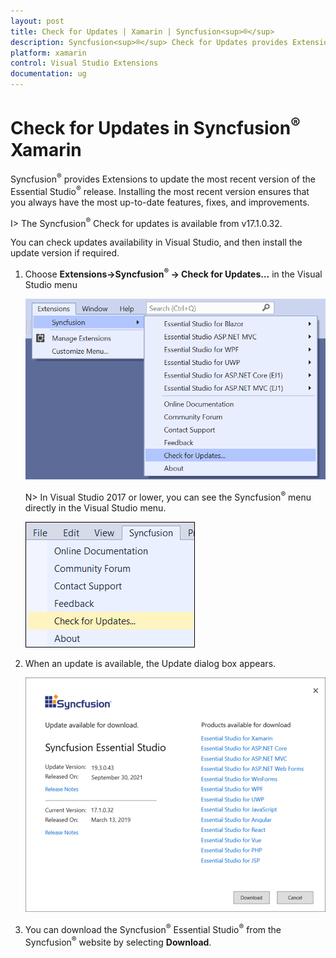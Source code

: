 ```yaml
---
layout: post
title: Check for Updates | Xamarin | Syncfusion<sup>®</sup>
description: Syncfusion<sup>®</sup> Check for Updates provides Extensions to update most recent version of the Essential Studio<sup>®</sup> release.
platform: xamarin
control: Visual Studio Extensions
documentation: ug
---
```


# Check for Updates in Syncfusion<sup>®</sup> Xamarin

Syncfusion<sup>®</sup> provides Extensions to update the most recent version of the Essential Studio<sup>®</sup> release. Installing the most recent version ensures that you always have the most up-to-date features, fixes, and improvements.

I> The Syncfusion<sup>®</sup> Check for updates is available from v17.1.0.32.

You can check updates availability in Visual Studio, and then install the update version if required. 

1. Choose **Extensions->Syncfusion<sup>®</sup> -> Check for Updates…** in the Visual Studio menu

   ![Syncfusion<sup>®</sup> check for updates menu](Check_for_Updates_images/Check-for-Updates_images-img1_2019.png)

   N> In Visual Studio 2017 or lower, you can see the Syncfusion<sup>®</sup> menu directly in the Visual Studio menu.

   ![Syncfusion<sup>®</sup> check for updates menu](Check_for_Updates_images/Check-for-Updates_images-img1.png)
   
2. When an update is available, the Update dialog box appears.

   ![Syncfusion<sup>®</sup> check for updates wizard](Check_for_Updates_images/Check-for-Updates_images-img2.png)

3. You can download the Syncfusion<sup>®</sup> Essential Studio<sup>®</sup> from the Syncfusion<sup>®</sup> website by selecting **Download**.
